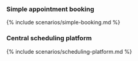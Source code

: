### Simple appointment booking
{% include scenarios/simple-booking.md %}


### Central scheduling platform
{% include scenarios/scheduling-platform.md %}

